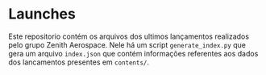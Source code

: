 # Launches

Este repositorio contém os arquivos dos ultimos lançamentos realizados pelo grupo Zenith Aerospace. Nele há um script `generate_index.py` que gera um arquivo `index.json` que contém informações referentes aos dados dos lancamentos presentes em `contents/`.